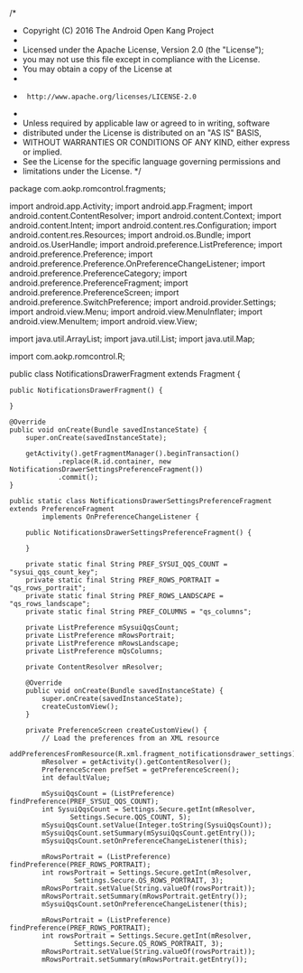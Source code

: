 /*
 * Copyright (C) 2016 The Android Open Kang Project
 *
 * Licensed under the Apache License, Version 2.0 (the "License");
 * you may not use this file except in compliance with the License.
 * You may obtain a copy of the License at
 *
 *      http://www.apache.org/licenses/LICENSE-2.0
 *
 * Unless required by applicable law or agreed to in writing, software
 * distributed under the License is distributed on an "AS IS" BASIS,
 * WITHOUT WARRANTIES OR CONDITIONS OF ANY KIND, either express or implied.
 * See the License for the specific language governing permissions and
 * limitations under the License.
 */

package com.aokp.romcontrol.fragments;

import android.app.Activity;
import android.app.Fragment;
import android.content.ContentResolver;
import android.content.Context;
import android.content.Intent;
import android.content.res.Configuration;
import android.content.res.Resources;
import android.os.Bundle;
import android.os.UserHandle;
import android.preference.ListPreference;
import android.preference.Preference;
import android.preference.Preference.OnPreferenceChangeListener;
import android.preference.PreferenceCategory;
import android.preference.PreferenceFragment;
import android.preference.PreferenceScreen;
import android.preference.SwitchPreference;
import android.provider.Settings;
import android.view.Menu;
import android.view.MenuInflater;
import android.view.MenuItem;
import android.view.View;

import java.util.ArrayList;
import java.util.List;
import java.util.Map;

import com.aokp.romcontrol.R;

public class NotificationsDrawerFragment extends Fragment {

    public NotificationsDrawerFragment() {

    }

    @Override
    public void onCreate(Bundle savedInstanceState) {
        super.onCreate(savedInstanceState);

        getActivity().getFragmentManager().beginTransaction()
                .replace(R.id.container, new NotificationsDrawerSettingsPreferenceFragment())
                .commit();
    }

    public static class NotificationsDrawerSettingsPreferenceFragment extends PreferenceFragment
            implements OnPreferenceChangeListener {

        public NotificationsDrawerSettingsPreferenceFragment() {

        }

        private static final String PREF_SYSUI_QQS_COUNT = "sysui_qqs_count_key";
        private static final String PREF_ROWS_PORTRAIT = "qs_rows_portrait";
        private static final String PREF_ROWS_LANDSCAPE = "qs_rows_landscape";
        private static final String PREF_COLUMNS = "qs_columns";

        private ListPreference mSysuiQqsCount;
        private ListPreference mRowsPortrait;
        private ListPreference mRowsLandscape;
        private ListPreference mQsColumns;

        private ContentResolver mResolver;

        @Override
        public void onCreate(Bundle savedInstanceState) {
            super.onCreate(savedInstanceState);
            createCustomView();
        }

        private PreferenceScreen createCustomView() {
            // Load the preferences from an XML resource
            addPreferencesFromResource(R.xml.fragment_notificationsdrawer_settings);
            mResolver = getActivity().getContentResolver();
            PreferenceScreen prefSet = getPreferenceScreen();
            int defaultValue;

            mSysuiQqsCount = (ListPreference) findPreference(PREF_SYSUI_QQS_COUNT);
            int SysuiQqsCount = Settings.Secure.getInt(mResolver,
                   Settings.Secure.QQS_COUNT, 5);
            mSysuiQqsCount.setValue(Integer.toString(SysuiQqsCount));
            mSysuiQqsCount.setSummary(mSysuiQqsCount.getEntry());
            mSysuiQqsCount.setOnPreferenceChangeListener(this);

            mRowsPortrait = (ListPreference) findPreference(PREF_ROWS_PORTRAIT);
            int rowsPortrait = Settings.Secure.getInt(mResolver,
                    Settings.Secure.QS_ROWS_PORTRAIT, 3);
            mRowsPortrait.setValue(String.valueOf(rowsPortrait));
            mRowsPortrait.setSummary(mRowsPortrait.getEntry());
            mSysuiQqsCount.setOnPreferenceChangeListener(this);

            mRowsPortrait = (ListPreference) findPreference(PREF_ROWS_PORTRAIT);
            int rowsPortrait = Settings.Secure.getInt(mResolver,
                    Settings.Secure.QS_ROWS_PORTRAIT, 3);
            mRowsPortrait.setValue(String.valueOf(rowsPortrait));
            mRowsPortrait.setSummary(mRowsPortrait.getEntry());
